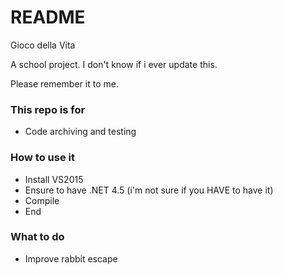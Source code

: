 # README #

Gioco della Vita

A school project.
I don't know if i ever update this.

Please remember it to me.

### This repo is for ###

* Code archiving and testing

### How to use it ###

* Install VS2015
* Ensure to have .NET 4.5 (i'm not sure if you HAVE to have it)
* Compile
* End


### What to do ###
* Improve rabbit escape